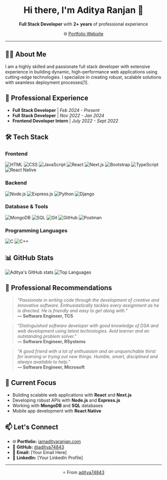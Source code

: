 <h1 align="center">Hi there, I'm Aditya Ranjan 👋</h1>
<p align="center"><strong>Full Stack Developer</strong> with <strong>2+ years</strong> of professional experience</p>
<p align="center">🌐 <a href="https://iamadityaranjan.com">Portfolio Website</a></p>

---

## 👨‍💻 About Me
I am a highly skilled and passionate full stack developer with extensive experience in building dynamic, high-performance web applications using cutting-edge technologies. I specialize in creating robust, scalable solutions with seamless deployment processes[1].

## 💼 Professional Experience
- **Full Stack Developer** | *Feb 2024 - Present*
- **Full Stack Developer** | *Nov 2022 - Jan 2024*  
- **Frontend Developer Intern** | *July 2022 - Sept 2022*

## 🛠️ Tech Stack

### **Frontend**
![HTML](https://img.shields.io/badge/-HTML-E34F26?style=flat&logo=html5&logoColor=white)
![CSS](https://img.shields.io/badge/-CSS-1572B6?style=flat&logo=css3&logoColor=white)
![JavaScript](https://img.shields.io/badge/-JavaScript-F7DF1E?style=flat&logo=javascript&logoColor=black)
![React](https://img.shields.io/badge/-React-61DAFB?style=flat&logo=react&logoColor=black)
![Next.js](https://img.shields.io/badge/-Next.js-000000?style=flat&logo=next.js&logoColor=white)
![Bootstrap](https://img.shields.io/badge/-Bootstrap-7952B3?style=flat&logo=bootstrap&logoColor=white)
![TypeScript](https://img.shields.io/badge/-TypeScript-3178C6?style=flat&logo=typescript&logoColor=white)
![React Native](https://img.shields.io/badge/-React%20Native-61DAFB?style=flat&logo=react&logoColor=black)

### **Backend**
![Node.js](https://img.shields.io/badge/-Node.js-339933?style=flat&logo=node.js&logoColor=white)
![Express.js](https://img.shields.io/badge/-Express.js-000000?style=flat&logo=express&logoColor=white)
![Python](https://img.shields.io/badge/-Python-3776AB?style=flat&logo=python&logoColor=white)
![Django](https://img.shields.io/badge/-Django-092E20?style=flat&logo=django&logoColor=white)

### **Database & Tools**
![MongoDB](https://img.shields.io/badge/-MongoDB-47A248?style=flat&logo=mongodb&logoColor=white)
![SQL](https://img.shields.io/badge/-SQL-4479A1?style=flat&logo=mysql&logoColor=white)
![Git](https://img.shields.io/badge/-Git-F05032?style=flat&logo=git&logoColor=white)
![GitHub](https://img.shields.io/badge/-GitHub-181717?style=flat&logo=github&logoColor=white)
![Postman](https://img.shields.io/badge/-Postman-FF6C37?style=flat&logo=postman&logoColor=white)

### **Programming Languages**
![C](https://img.shields.io/badge/-C-A8B9CC?style=flat&logo=c&logoColor=black)
![C++](https://img.shields.io/badge/-C++-00599C?style=flat&logo=cplusplus&logoColor=white)

## 📊 GitHub Stats
![Aditya's GitHub stats](https://github-readme-stats.vercel.app/api?username=aditya74843&show_icons=true&theme=radical)
![Top Languages](https://github-readme-stats.vercel.app/api/top-langs/?username=aditya74843&layout=compact&theme=radical)

## 🌟 Professional Recommendations

> *"Passionate in writing code through the development of creative and innovative software. Enthusiastically tackles every assignment as he is directed. He is friendly and easy to get along with."*  
> **— Software Engineer, TCS**

> *"Distinguished software developer with good knowledge of DSA and web development using latest technologies. Avid learner and an outstanding problem solver."*  
> **— Software Engineer, RSystems**

> *"A good friend with a lot of enthusiasm and an unquenchable thirst for learning or trying out new things. Humble, smart, disciplined and always available to help."*  
> **— Software Engineer, Microsoft**

## 🔭 Current Focus
- Building scalable web applications with **React** and **Next.js**
- Developing robust APIs with **Node.js** and **Express.js**
- Working with **MongoDB** and **SQL** databases
- Mobile app development with **React Native**

## 📫 Let's Connect
- 🌐 **Portfolio:** [iamadityaranjan.com](https://iamadityaranjan.com)
- 💼 **GitHub:** [@aditya74843](https://github.com/aditya74843)
- 📧 **Email:** [Your Email Here]
- 💼 **LinkedIn:** [Your LinkedIn Profile]

---
<p align="center">⭐️ From <a href="https://github.com/aditya74843">aditya74843</a></p>
